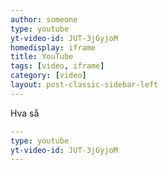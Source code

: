 ```yaml
---
author: someone
type: youtube
yt-video-id: JUT-3jGyjoM
homedisplay: iframe
title: YouTube
tags: [video, iframe]
category: [video]
layout: post-classic-sidebar-left
---
```

Hva så

```yml
---
type: youtube
yt-video-id: JUT-3jGyjoM
---
```
